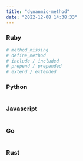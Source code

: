 ```yaml
---
title: "dynanmic-method"
date: "2022-12-08 14:38:33"
---
```


### Ruby

```ruby
# method_missing
# define_method
# include / included
# prepend / prepended
# extend / extended
```

### Python

```python

```

### Javascript

```javascript

```

### Go

```go

```

### Rust

```rust

```
